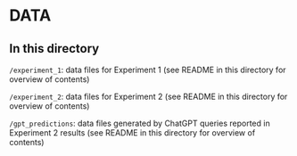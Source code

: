 # DATA


## In this directory

`/experiment_1`: data files for Experiment 1 (see README in this directory for overview of contents)

`/experiment_2`: data files for Experiment 2 (see README in this directory for overview of contents)

`/gpt_predictions`: data files generated by ChatGPT queries reported in Experiment 2 results (see README in this directory for overview of contents)

